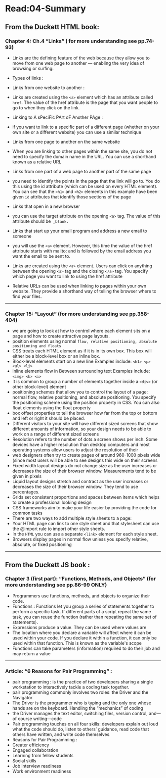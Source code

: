 
# Read:04-Summary 
## From the Duckett HTML book:
### Chapter 4: Ch.4 “Links” ( for more understanding see pp.74-93)
* Links are the defining feature of the web because they allow you to move from one web page to another — enabling the very idea of browsing or surfing.

* Types of links :

 * Links from one website to another :
 
  * Links are created using the `<a>` element which has an attribute called `href`. The value of the href attribute is the page that you want people to go to when they click on the link.
 * Linking to A sPeciFic PArt oF Another PAge : 
 
  * if you want to link to a specific part of a different page (whether on your own site or a different website) you can use a similar technique

 * Links from one page to another on the same website 
 
  * When you are linking to other pages within the same site, you do not need to specify the domain name in the URL. You can use a             shorthand known as a relative URL
  
 * Links from one part of a web page to another part of the same page
 
  * you need to identify the points in the page that the link will go to. You do this using the id attribute (which can be used on every     HTML element). You can see that the `<h1>` and `<h2>` elements in this example have been given `id` attributes that identify those       sections of the page
  
 * Links that open in a new browser 
 
  * you can use the target attribute on the opening  `<a>` tag. The value of this attribute should be` _blank.`

 * Links that start up your email program and address a new email to someone
 
  * you will use the `<a>` element. However, this time the value of the href attribute starts with mailto: and is followed by the email     address you want the email to be sent to.

 
* Links are created using the `<a>` element. Users can click on anything between the opening `<a>` tag and the closing `</a>` tag. You specify which page you want to link to using the href attribute 

* Relative URLs can be used when linking to pages within your own website. They provide a shorthand way of telling the browser where to find your files.
----------------------------------------------------------------------------------------------------------------------------------------

### Chapter 15: “Layout” (for more understanding see pp.358-404)

*  we are going to look at how to control where each element sits on a page and how to create attractive page layouts.
* position elements using normal `flow, relative positioning, absolute positioning and floats `
* CSS treats each HTML element as if it is in its own box. This box will either be a block-level box or an inline box.
 * Block-level elements start on a new line Examples include: `<h1> <p> <ul> <li>`
 * inline elements flow in Between surrounding text Examples include: `<img> <b> <i>`
* It is common to group a number of elements together inside a `<div>` (or other block-level) element
*  positioning schemes that allow you to control the layout of a page: normal flow, relative positioning, and absolute positioning. You specify the positioning scheme using the position property in CSS. You can also float elements using the float property
* box offset properties to tell the browser how far from the top or bottom and left or right it should be placed.
* Different visitors to your site will have different sized screens that show different amounts of information, so your design needs to be able to work on a range of different sized screens
* Resolution refers to the number of dots a screen shows per inch. Some devices have a higher resolution than desktop computers and most operating systems allow users to adjust the resolution of their 
* web designers often try to create pages of around 960-1000 pixels wide (since most users will be able to see designs this wide on their screens
* Fixed width layout designs do not change size as the user increases or decreases the size of their browser window. Measurements tend to be given in pixels
* Liquid layout designs stretch and contract as the user increases or decreases the size of their browser window. They tend to use percentages.
* Grids set consistent proportions and spaces between items which helps to create a professional looking design
* CSS frameworks aim to make your life easier by providing the code for common tasks
* There are two ways to add multiple style sheets to a page:
 * Your HTML page can link to one style sheet and that stylesheet can use the @import rule to import other style sheets.
 * In the `HTML` you can use a separate `<link>` element for each style sheet.
* Browsers display pages in normal flow unless you specify relative, absolute, or fixed positioning
---------------------------------------------------------------------------------------------------------------------------------------
## From the Duckett JS book :
### Chapter 3 (first part): “Functions, Methods, and Objects” (for more understanding see pp.86-99 ONLY)

* Programmers use functions, methods, and objects to organize their code. 
 * Functions  : Functions let you group a series of statements together to perform a specific task. If different parts of a script repeat the same task, you can reuse the function (rather than repeating the same set of statements). 
 * Expressions produce a value. They can be used where values are 
 * The location where you declare a variable will affect where it can be used within your code. If you declare it within a function, it can only be used within that function. This is known as the variable's scope
 * Functions can take parameters (information) required to do their job and may return a value
 --------------------------------------------------------------------------------------------------------------------------------------
 
 ### Article: “6 Reasons for Pair Programming” :
 
 * pair programming : is the practice of two developers sharing a single workstation to interactively tackle a coding task together.
 * pair programming commonly involves two roles: the Driver and the Navigator
  * The Driver is the programmer who is typing and the only one whose hands are on the keyboard. Handling the “mechanics” of coding
  * the Driver manages the text editor, switching files, version control, and—of course writing—code
 * Pair programming touches on all four skills: developers explain out loud what the code should do, listen to others’ guidance, read code that others have written, and write code themselves.
 * Reasons for Pair Programming :
  * Greater efficiency
  * Engaged collaboration
  * Learning from fellow students
  * Social skills
  * Job interview readiness
  * Work environment readiness
  
  












